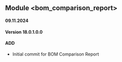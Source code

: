 ## Module <bom_comparison_report>

#### 09.11.2024
#### Version 18.0.1.0.0
#### ADD
- Initial commit for BOM Comparison Report
